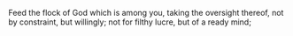 Feed the flock of God which is among you, taking the oversight thereof, not by constraint, but willingly; not for filthy lucre, but of a ready mind;
